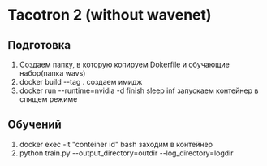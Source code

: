 # Tacotron 2 (without wavenet)

## Подготовка
1. Создаем папку, в которую копируем Dokerfile и обучающие набор(папка wavs)
2. docker build --tag <name> . создаем имидж
3. docker run --runtime=nvidia -d finish sleep inf запускаем контейнер в спящем режиме

## Обучений
1. docker exec -it "conteiner id" bash заходим в контейнер
2. python train.py --output_directory=outdir --log_directory=logdir
